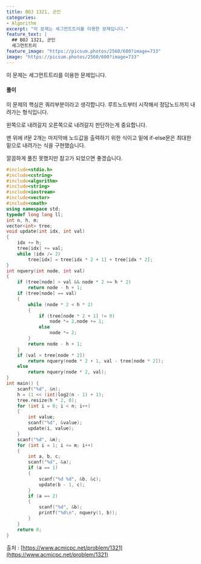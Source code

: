 ```yaml
---
title: BOJ 1321, 군인
categories:
- Algorithm
excerpt: "이 문제는 세그먼트트리를 이용한 문제입니다."
feature_text: |
  ## BOJ 1321, 군인
  세그먼트트리
feature_image: "https://picsum.photos/2560/600?image=733"
image: "https://picsum.photos/2560/600?image=733"
---
```


이 문제는 세그먼트트리를 이용한 문제입니다.

<h4>풀이</h4> 
이 문제의 핵심은 쿼리부분이라고 생각합니다. 루트노드부터 시작해서 정답노드까지 내려가는 형식입니다.

왼쪽으로 내려갈지 오른쪽으로 내려갈지 판단하는게 중요합니다.

맨 위에 if문 2개는 마지막에 노드값을 출력하기 위한 식이고 밑에 if-else문은 최대한 밑으로 내려가는 식을 구현했습니다.

깔끔하게 풀진 못했지만 참고가 되었으면 좋겠습니다.


```c++
#include<stdio.h>
#include<cstring>
#include<algorithm>
#include<string>
#include<iostream>
#include<vector>
#include<cmath>
using namespace std;
typedef long long ll;
int n, h, m;
vector<int> tree;
void update(int idx, int val)
{
	idx += h;
	tree[idx] += val;
	while (idx /= 2)
		tree[idx] = tree[idx * 2 + 1] + tree[idx * 2];
}
int nquery(int node, int val)
{
	if (tree[node] > val && node * 2 >= h * 2)
		return node - h + 1;
	if (tree[node] == val)
	{
		while (node * 2 < h * 2)
		{
			if (tree[node * 2 + 1] != 0)
				node *= 2,node += 1;
			else
				node *= 2;
		}
		return node - h + 1;
	}
	if (val > tree[node * 2])
		return nquery(node * 2 + 1, val - tree[node * 2]);
	else
		return nquery(node * 2, val);
}
int main() {
	scanf("%d", &n);
	h = (1 << (int)log2(n - 1) + 1);
	tree.resize(h * 2, 0);
	for (int i = 0; i < n; i++)
	{
		int value;
		scanf("%d", &value);
		update(i, value);
	}
	scanf("%d", &m);
	for (int i = 1; i <= m; i++)
	{
		int a, b, c;
		scanf("%d", &a);
		if (a == 1)
		{
			scanf("%d %d", &b, &c);
			update(b - 1, c);
		}
		if (a == 2)
		{
			scanf("%d", &b);
			printf("%d\n", nquery(1, b));
		}
	}
	return 0;
}
```

출처 : [https://www.acmicpc.net/problem/1321](https://www.acmicpc.net/problem/1321)